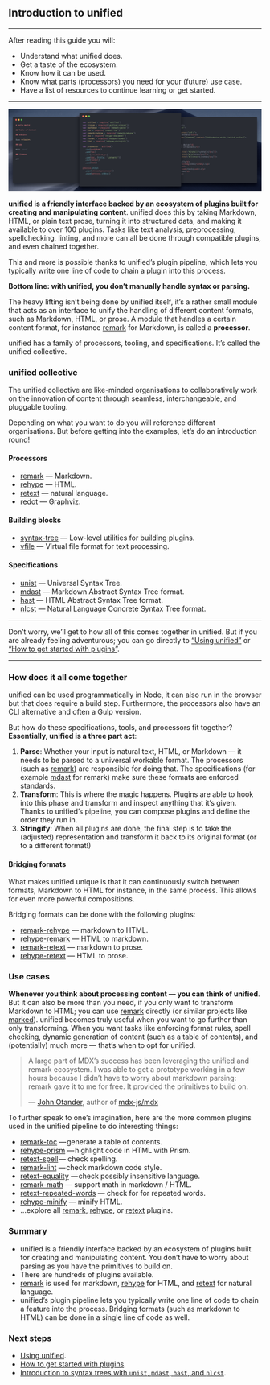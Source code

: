 ## Introduction to unified

* * *

After reading this guide you will:

*   Understand what unified does.
*   Get a taste of the ecosystem.
*   Know how it can be used.
*   Know what parts (processors) you need for your (future) use case.
*   Have a list of resources to continue learning or get started.

* * *

![](./image/unified-overview.png)

**unified is a friendly interface backed by an ecosystem of plugins built for
creating and manipulating content**.  unified does this by taking Markdown,
HTML, or plain text prose, turning it into structured data, and making it
available to over 100 plugins.  Tasks like text analysis, preprocessing,
spellchecking, linting, and more can all be done through compatible plugins,
and even chained together.

This and more is possible thanks to unified’s plugin pipeline, which lets you
typically write one line of code to chain a plugin into this process.

**Bottom line: with unified, you don’t manually handle syntax or parsing.**

The heavy lifting isn’t being done by unified itself, it’s a rather
small module that acts as an interface to unify the handling of different
content formats, such as Markdown, HTML, or prose.  A module that handles a
certain content format, for instance [remark][remark] for Markdown,
is called a **processor**.

unified has a family of processors, tooling, and specifications.  It’s called
the unified collective.

### unified collective

The unified collective are like-minded organisations to collaboratively work
on the innovation of content through seamless, interchangeable,
and pluggable tooling.

Depending on what you want to do you will reference different organisations.
But before getting into the examples, let’s do an introduction round!

#### Processors

*   [remark][remark] — Markdown.
*   [rehype][rehype] — HTML.
*   [retext][retext] — natural language.
*   [redot][redot] — Graphviz.

#### Building blocks

*   [syntax-tree][syntax-tree] — Low-level utilities for building plugins.
*   [vfile][vfile] — Virtual file format for text processing.

#### Specifications

*   [unist][unist] — Universal Syntax Tree.
*   [mdast][mdast] — Markdown Abstract Syntax Tree format.
*   [hast][hast] — HTML Abstract Syntax Tree format.
*   [nlcst][nlcst] — Natural Language Concrete Syntax Tree format.

* * *

Don’t worry, we’ll get to how all of this comes together in unified.
But if you are already feeling adventurous; you can go directly to
[“Using unified”](<>) or [“How to get started with plugins”](<>).

* * *

### How does it all come together

unified can be used programmatically in Node, it can also run
in the browser but that does require a build step.  Furthermore, the processors
also have an CLI alternative and often a Gulp version.

But how do these specifications, tools, and processors fit together?
**Essentially, unified is a three part act**:

1.  **Parse**:  Whether your input is natural text, HTML, or Markdown
    — it needs to be parsed to a universal workable format.
    The processors (such as [remark][remark]) are responsible for doing that.
    The specifications (for example [mdast][mdast] for remark) make sure these
    formats are enforced standards.
2.  **Transform**:  This is where the magic happens.  Plugins are able to
    hook into this phase and transform and inspect anything that it’s given.
    Thanks to unified’s pipeline, you can compose plugins and define the order
    they run in.
3.  **Stringify**:  When all plugins are done, the final step is to take the
    (adjusted) representation and transform it back to its original format
    (or to a different format!)

#### Bridging formats

What makes unified unique is that it can continuously switch between formats,
Markdown to HTML for instance, in the same process.
This allows for even more powerful compositions.

Bridging formats can be done with the following plugins:

*   [remark-rehype][remark-rehype] — markdown to HTML.
*   [rehype-remark][rehype-remark] — HTML to markdown.
*   [remark-retext][remark-retext] — markdown to prose.
*   [rehype-retext][rehype-retext] — HTML to prose.

### Use cases

**Whenever you think about processing content — you can think of unified**.
But it can also be more than you need, if you only want to transform Markdown
to HTML; you can use [remark][remark] directly (or similar projects like
[marked][marked]).  unified becomes truly useful when you want to go further
than only transforming.  When you want tasks like enforcing format rules,
spell checking, dynamic generation of content (such as a table of contents),
and (potentially) much more — that’s when to opt for unified.

> A large part of MDX’s success has been leveraging the unified and remark
> ecosystem.  I was able to get a prototype working in a few hours because
> I didn’t have to worry about markdown parsing: remark gave it to me for free.
> It provided the primitives to build on.
>
> — [John Otander][john], author of [mdx-js/mdx][mdx]

To further speak to one’s imagination, here are the more common plugins used in
the unified pipeline to do interesting things:

*   [remark-toc][remark-toc] — generate a table of contents.
*   [rehype-prism][rehype-prism] — highlight code in HTML with Prism.
*   [retext-spell][retext-spell] — check spelling.
*   [remark-lint][remark-lint] — check markdown code style.
*   [retext-equality][retext-equality] — check possibly insensitive language.
*   [remark-math][remark-math] — support math in markdown / HTML.
*   [retext-repeated-words][retext-repeated-words]
    — check for for repeated words.
*   [rehype-minify][rehype-minify] — minify HTML.
*   …explore all [remark][all-remark-plugins], [rehype][all-rehype-plugins],
    or [retext][all-retext-plugins] plugins.

### Summary

*   unified is a friendly interface backed by an ecosystem of plugins built for
    creating and manipulating content.  You don’t have to worry about parsing
    as you have the primitives to build on.
*   There are hundreds of plugins available.
*   [remark][remark] is used for markdown, [rehype][rehype] for HTML, and
    [retext][retext] for natural language.
*   unified’s plugin pipeline lets you typically write one line of code to chain
    a feature into the process.  Bridging formats (such as markdown to HTML)
    can be done in a single line of code as well.

### Next steps

*   [Using unified](<>).
*   [How to get started with plugins](<>).
*   [Introduction to syntax trees with `unist`, `mdast`, `hast`, and `nlcst`](<>).

[remark]: https://github.com/remarkjs/remark

[rehype]: https://github.com/rehypejs/rehype

[retext]: https://github.com/retextjs/retext

[redot]: https://github.com/redotjs/redot

[mdx]: https://github.com/mdx-js/mdx

[vfile]: https://github.com/vfile/vfile/

[unist]: https://github.com/syntax-tree/unist

[mdast]: https://github.com/syntax-tree/mdast

[hast]: https://github.com/syntax-tree/hast

[nlcst]: https://github.com/syntax-tree/nlcst

[john]: https://github.com/johno/

[remark-rehype]: https://github.com/remarkjs/remark-rehype/

[rehype-remark]: https://github.com/rehypejs/rehype-remark

[remark-retext]: https://github.com/remarkjs/remark-retext/

[rehype-retext]: https://github.com/rehypejs/rehype-retext

[remark-toc]: https://github.com/remarkjs/remark-toc

[rehype-prism]: https://github.com/mapbox/rehype-prism

[retext-spell]: https://github.com/retextjs/retext-spell

[remark-lint]: https://github.com/remarkjs/remark-lint

[retext-equality]: https://github.com/retextjs/retext-equality

[remark-math]: https://github.com/Rokt33r/remark-math

[retext-repeated-words]: https://github.com/retextjs/retext-repeated-words

[rehype-minify]: https://github.com/rehypejs/rehype-minify

[all-remark-plugins]: https://github.com/topics/remark-plugin

[all-rehype-plugins]: https://github.com/topics/rehype-plugin

[all-retext-plugins]: https://github.com/topics/retext-plugin

[syntax-tree]: https://github.com/syntax-tree

[marked]: https://github.com/markedjs/marked
